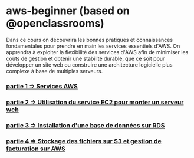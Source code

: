 # aws-beginner (based on @openclassrooms)

Dans ce cours on découvrira les bonnes pratiques et connaissances fondamentales pour prendre en main les 
services essentiels d'AWS. On apprendra à exploiter la flexibilité des services d'AWS afin de minimiser les coûts de gestion 
et obtenir une stabilité durable, que ce soit pour développer un site web ou construire une architecture logicielle plus complexe à base de multiples serveurs.

### [partie 1 => Services AWS](https://github.com/francksaounde/aws-beginner/blob/main/partie%201)
### [partie 2 => Utilisation du service EC2 pour monter un serveur web]()
### [partie 3 => Installation d'une base de données sur RDS]()
### [partie 4 => Stockage des fichiers sur S3 et gestion de facturation sur AWS]()

